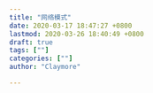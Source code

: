 ```yaml
---
title: "网络模式"
date: 2020-03-17 18:47:27 +0800
lastmod: 2020-03-26 18:40:49 +0800
draft: true
tags: [""]
categories: [""]
author: "Claymore"

---
```


